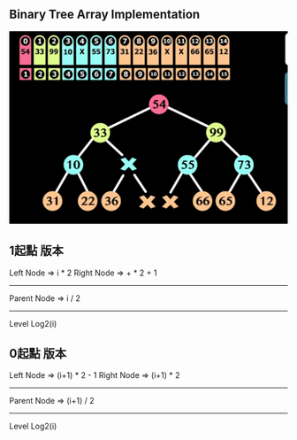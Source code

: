 ## Binary Tree Array Implementation

![](../img/1670453052603.jpg)

## 1起點 版本

Left Node => i * 2 
Right Node => + * 2 + 1

---

Parent Node => i / 2

---

Level Log2(i)


## 0起點 版本

Left Node => (i+1) * 2 - 1
Right Node => (i+1) * 2

---

Parent Node => (i+1) / 2

---

Level Log2(i)